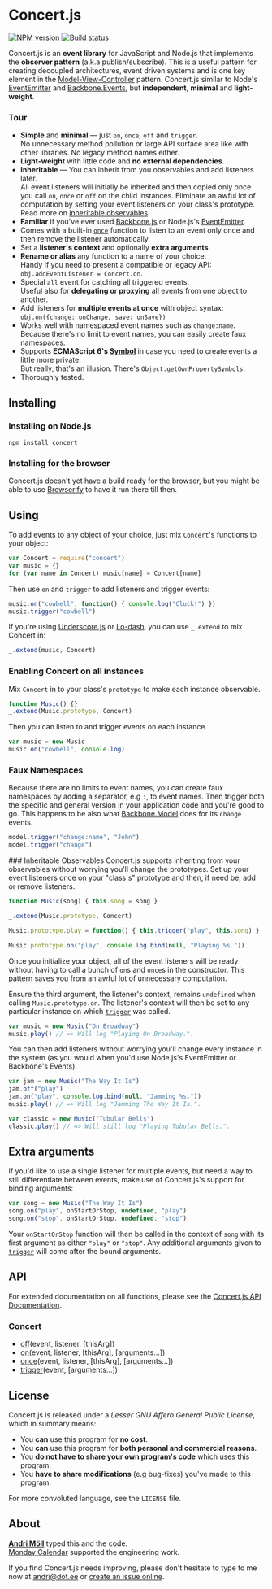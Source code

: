 Concert.js
==========
[![NPM version][npm-badge]](https://www.npmjs.com/package/concert)
[![Build status][travis-badge]](https://travis-ci.org/moll/js-concert)

Concert.js is an **event library** for JavaScript and Node.js that implements
the **observer pattern** (a.k.a publish/subscribe). This is a useful pattern for
creating decoupled architectures, event driven systems and is one key element in
the [Model-View-Controller][mvc] pattern.  Concert.js similar to Node's
[EventEmitter][ee] and [Backbone.Events][bb-events], but **independent**,
**minimal** and **light-weight**.

[npm-badge]: https://img.shields.io/npm/v/concert.svg
[travis-badge]: https://travis-ci.org/moll/js-concert.png?branch=master
[ee]: http://nodejs.org/api/events.html
[bb-events]: http://backbonejs.org/#Events
[mvc]: https://en.wikipedia.org/wiki/Model_View_Controller

### Tour
- **Simple** and **minimal** — just `on`, `once`, `off` and `trigger`.  
  No unnecessary method pollution or large API surface area like with other
  libraries. No legacy method names either.
- **Light-weight** with little code and **no external dependencies**.
- **Inheritable** — You can inherit from you observables and add
  listeners later.  
  All event listeners will initially be inherited and then copied only once you
  call `on`, `once` or `off` on the child instances. Eliminate an awful lot of
  computation by setting your event listeners on your class's prototype. Read
  more on [inheritable observables](#inheriting).
- **Familiar** if you've ever used [Backbone.js][bb] or Node.js's
  [EventEmitter][ee].
- Comes with a built-in [`once`] function to listen to an event only once and
  then remove the listener automatically.  
- Set a **listener's context** and optionally **extra arguments**.
- **Rename or alias** any function to a name of your choice.   
  Handy if you need to present a compatible or legacy API:  
  `obj.addEventListener = Concert.on`.
- Special `all` event for catching all triggered events.  
  Useful also for **delegating or proxying** all events from one object to
  another.
- Add listeners for **multiple events at once** with object syntax:  
  `obj.on({change: onChange, save: onSave})`
- Works well with namespaced event names such as `change:name`.  
  Because there's no limit to event names, you can easily create faux
  namespaces.
- Supports **ECMAScript 6's [Symbol][symbol]** in case you need to create events
  a little more private.  
  But really, that's an illusion. There's `Object.getOwnPropertySymbols`.
- Thoroughly tested.

[bb]: http://backbonejs.org
[`once`]: https://github.com/moll/js-concert/blob/master/doc/API.md#Concert.once
[symbol]: https://developer.mozilla.org/en/docs/Web/JavaScript/Reference/Global_Objects/Symbol


Installing
----------
### Installing on Node.js
```
npm install concert
```

### Installing for the browser
Concert.js doesn't yet have a build ready for the browser, but you might be able
to use [Browserify][browserify] to have it run there till then.

[browserify]: https://github.com/substack/node-browserify


Using
-----
To add events to any object of your choice, just mix `Concert`'s functions to
your object:
```javascript
var Concert = require("concert")
var music = {}
for (var name in Concert) music[name] = Concert[name]
```

Then use `on` and `trigger` to add listeners and trigger events:
```javascript
music.on("cowbell", function() { console.log("Cluck!") })
music.trigger("cowbell")
```

If you're using [Underscore.js][underscore] or [Lo-dash][lodash], you can use
`_.extend` to mix Concert in:
```javascript
_.extend(music, Concert)
```

[underscore]: http://underscorejs.org
[lodash]: http://lodash.com

### Enabling Concert on all instances
Mix `Concert` in to your class's `prototype` to make each instance observable.
```javascript
function Music() {}
_.extend(Music.prototype, Concert)
```

Then you can listen to and trigger events on each instance.
```javascript
var music = new Music
music.on("cowbell", console.log)
```

### Faux Namespaces
Because there are no limits to event names, you can create faux namespaces by
adding a separator, e.g `:`, to event names. Then trigger both the specific and
general version in your application code and you're good to go. This happens to
be also what [Backbone.Model][bb-model] does for its `change` events.

```javascript
model.trigger("change:name", "John")
model.trigger("change")
```

[bb-model]: http://backbonejs.org/#Model

<a name="inheriting" />
### Inheritable Observables
Concert.js supports inheriting from your observables without worrying you'll
change the prototypes. Set up your event listeners once on your "class's"
prototype and then, if need be, add or remove listeners.

```javascript
function Music(song) { this.song = song }

_.extend(Music.prototype, Concert)

Music.prototype.play = function() { this.trigger("play", this.song) }

Music.prototype.on("play", console.log.bind(null, "Playing %s."))
```

Once you initialize your object, all of the event listeners will be ready
without having to call a bunch of `on`s and `once`s in the constructor. This
pattern saves you from an awful lot of unnecessary computation.

Ensure the third argument, the listener's context, remains `undefined` when
calling `Music.prototype.on`. The listener's context will then be set to
any particular instance on which [`trigger`][] was called.

```javascript
var music = new Music("On Broadway")
music.play() // => Will log "Playing On Broadway.".
```

You can then add listeners without worrying you'll change every instance in the
system (as you would when you'd use Node.js's EventEmitter or Backbone's
Events).

```javascript
var jam = new Music("The Way It Is")
jam.off("play")
jam.on("play", console.log.bind(null, "Jamming %s."))
music.play() // => Will log "Jamming The Way It Is.".

var classic = new Music("Tubular Bells")
classic.play() // => Will still log "Playing Tubular Bells.".
```

[`trigger`]: https://github.com/moll/js-concert/blob/master/doc/API.md#Concert.trigger

## Extra arguments
If you'd like to use a single listener for multiple events, but need a way to
still differentiate between events, make use of Concert.js's support for
binding arguments:

```javascript
var song = new Music("The Way It Is")
song.on("play", onStartOrStop, undefined, "play")
song.on("stop", onStartOrStop, undefined, "stop")
```

Your `onStartOrStop` function will then be called in the context of `song` with
its first argument as either `"play"` or `"stop"`. Any additional arguments
given to [`trigger`] will come after the bound arguments.


API
---
For extended documentation on all functions, please see the
[Concert.js API Documentation][api].

[api]: https://github.com/moll/js-concert/blob/master/doc/API.md

### [Concert](https://github.com/moll/js-concert/blob/master/doc/API.md#Concert)
- [off](https://github.com/moll/js-concert/blob/master/doc/API.md#Concert.off)(event, listener, [thisArg])
- [on](https://github.com/moll/js-concert/blob/master/doc/API.md#Concert.on)(event, listener, [thisArg], [arguments...])
- [once](https://github.com/moll/js-concert/blob/master/doc/API.md#Concert.once)(event, listener, [thisArg], [arguments...])
- [trigger](https://github.com/moll/js-concert/blob/master/doc/API.md#Concert.trigger)(event, [arguments...])


License
-------
Concert.js is released under a *Lesser GNU Affero General Public License*, which
in summary means:

- You **can** use this program for **no cost**.
- You **can** use this program for **both personal and commercial reasons**.
- You **do not have to share your own program's code** which uses this program.
- You **have to share modifications** (e.g bug-fixes) you've made to this
  program.

For more convoluted language, see the `LICENSE` file.


About
-----
**[Andri Möll](http://themoll.com)** typed this and the code.  
[Monday Calendar](https://mondayapp.com) supported the engineering work.

If you find Concert.js needs improving, please don't hesitate to type to me now
at [andri@dot.ee][email] or [create an issue online][issues].

[email]: mailto:andri@dot.ee
[issues]: https://github.com/moll/js-concert/issues
